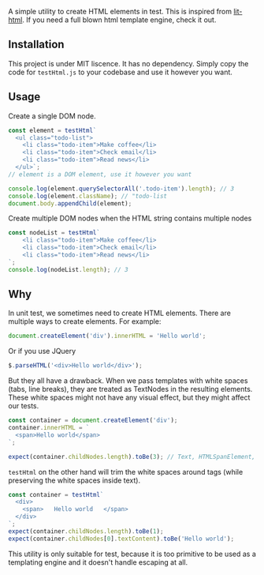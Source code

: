 A simple utility to create HTML elements in test. This is inspired from [lit-html](https://lit-html.polymer-project.org/). If you need a full blown html template engine, check it out.

## Installation

This project is under MIT liscence. It has no dependency. Simply copy the code for `testHtml.js` to your codebase and use it however you want.

## Usage

Create a single DOM node.

```javascript
const element = testHtml`
  <ul class="todo-list">
    <li class="todo-item">Make coffee</li>
    <li class="todo-item">Check email</li>
    <li class="todo-item">Read news</li>
  </ul>`;
// element is a DOM element, use it however you want

console.log(element.querySelectorAll('.todo-item').length); // 3
console.log(element.className); // "todo-list
document.body.appendChild(element);
```

Create multiple DOM nodes when the HTML string contains multiple nodes

```javascript
const nodeList = testHtml`
    <li class="todo-item">Make coffee</li>
    <li class="todo-item">Check email</li>
    <li class="todo-item">Read news</li>
`;
console.log(nodeList.length); // 3
```

## Why

In unit test, we sometimes need to create HTML elements. There are multiple ways to create elements. For example:

```javascript
document.createElement('div').innerHTML = 'Hello world';
```

Or if you use JQuery

```javascript
$.parseHTML('<div>Hello world</div>');
```

But they all have a drawback. When we pass templates with white spaces (tabs, line breaks), they are treated as TextNodes in the resulting elements. These white spaces might not have any visual effect, but they might affect our tests.

```javascript
const container = document.createElement('div');
container.innerHTML = `
  <span>Hello world</span>
`;

expect(container.childNodes.length).toBe(3); // Text, HTMLSpanElement, Text
```

`testHtml` on the other hand will trim the white spaces around tags (while preserving the white spaces inside text).

```javascript
const container = testHtml`
  <div>
    <span>   Hello world   </span>
  </div>
`;
expect(container.childNodes.length).toBe(1);
expect(container.childNodes[0].textContent).toBe('Hello world');
```

This utility is only suitable for test, because it is too primitive to be used as a templating engine and it doesn't handle escaping at all.
